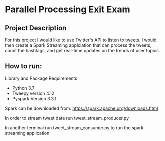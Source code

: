 <h1>Parallel Processing Exit Exam</h1>

<h2>Project Description</h2>
<p>For this project I would like to use Twitter's API to listen to tweets. I would then create a Spark Streaming applciation that can process the tweets, count the hashtags, and get real-time updates on the trends of user topics.</p>

<h2>How to run:</h2>
<p>Library and Package Requirements</p>
<ul>
    <li>Python 3.7</li>
    <li>Tweepy version 4.12</li>
    <li>Pyspark Version 3.3.1</li>
</ul>

<p>Spark can be downloaded from: <a href="https://spark.apache.org/downloads.html">https://spark.apache.org/downloads.html</a></p>
<p>In order to stream tweet data run tweet_stream_producer.py</p>
<p>In another terminal run tweet_stream_consumer.py to run the spark streaming application</p>
